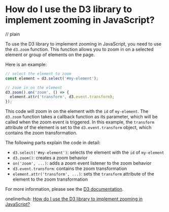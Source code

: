 # How do I use the D3 library to implement zooming in JavaScript?
// plain

To use the D3 library to implement zooming in JavaScript, you need to use the `d3.zoom` function. This function allows you to zoom in on a selected element or group of elements on the page.

Here is an example:
```javascript
// select the element to zoom
const element = d3.select('#my-element');

// zoom in on the element
d3.zoom().on('zoom', () => {
  element.attr('transform', d3.event.transform);
});
```

This code will zoom in on the element with the `id` of `my-element`. The `d3.zoom` function takes a callback function as its parameter, which will be called when the zoom event is triggered. In this example, the `transform` attribute of the element is set to the `d3.event.transform` object, which contains the zoom transformation.

The following parts explain the code in detail:
- `d3.select('#my-element')`: selects the element with the `id` of `my-element`
- `d3.zoom()`: creates a zoom behavior
- `on('zoom', ...)`: adds a zoom event listener to the zoom behavior
- `d3.event.transform`: contains the zoom transformation
- `element.attr('transform', ...)`: sets the `transform` attribute of the element to the zoom transformation

For more information, please see the [D3 documentation](https://github.com/d3/d3-zoom).

onelinerhub: [How do I use the D3 library to implement zooming in JavaScript?](https://onelinerhub.com/javascript-d3/how-do-i-use-the-d--library-to-implement-zooming-in-javascript)